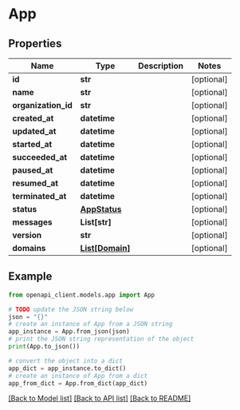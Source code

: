 # App


## Properties

Name | Type | Description | Notes
------------ | ------------- | ------------- | -------------
**id** | **str** |  | [optional] 
**name** | **str** |  | [optional] 
**organization_id** | **str** |  | [optional] 
**created_at** | **datetime** |  | [optional] 
**updated_at** | **datetime** |  | [optional] 
**started_at** | **datetime** |  | [optional] 
**succeeded_at** | **datetime** |  | [optional] 
**paused_at** | **datetime** |  | [optional] 
**resumed_at** | **datetime** |  | [optional] 
**terminated_at** | **datetime** |  | [optional] 
**status** | [**AppStatus**](AppStatus.md) |  | [optional] 
**messages** | **List[str]** |  | [optional] 
**version** | **str** |  | [optional] 
**domains** | [**List[Domain]**](Domain.md) |  | [optional] 

## Example

```python
from openapi_client.models.app import App

# TODO update the JSON string below
json = "{}"
# create an instance of App from a JSON string
app_instance = App.from_json(json)
# print the JSON string representation of the object
print(App.to_json())

# convert the object into a dict
app_dict = app_instance.to_dict()
# create an instance of App from a dict
app_from_dict = App.from_dict(app_dict)
```
[[Back to Model list]](../README.md#documentation-for-models) [[Back to API list]](../README.md#documentation-for-api-endpoints) [[Back to README]](../README.md)


